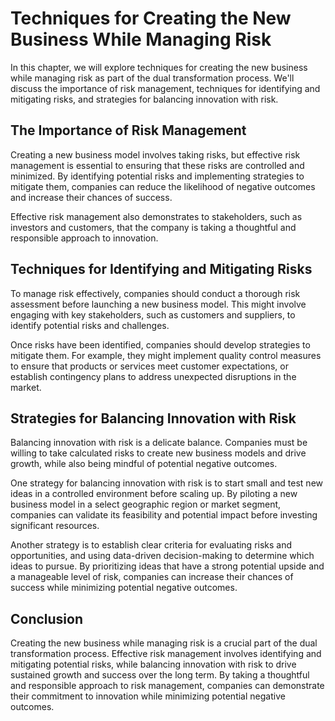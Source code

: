 Techniques for Creating the New Business While Managing Risk
==================================================================================================

In this chapter, we will explore techniques for creating the new business while managing risk as part of the dual transformation process. We'll discuss the importance of risk management, techniques for identifying and mitigating risks, and strategies for balancing innovation with risk.

The Importance of Risk Management
---------------------------------

Creating a new business model involves taking risks, but effective risk management is essential to ensuring that these risks are controlled and minimized. By identifying potential risks and implementing strategies to mitigate them, companies can reduce the likelihood of negative outcomes and increase their chances of success.

Effective risk management also demonstrates to stakeholders, such as investors and customers, that the company is taking a thoughtful and responsible approach to innovation.

Techniques for Identifying and Mitigating Risks
-----------------------------------------------

To manage risk effectively, companies should conduct a thorough risk assessment before launching a new business model. This might involve engaging with key stakeholders, such as customers and suppliers, to identify potential risks and challenges.

Once risks have been identified, companies should develop strategies to mitigate them. For example, they might implement quality control measures to ensure that products or services meet customer expectations, or establish contingency plans to address unexpected disruptions in the market.

Strategies for Balancing Innovation with Risk
---------------------------------------------

Balancing innovation with risk is a delicate balance. Companies must be willing to take calculated risks to create new business models and drive growth, while also being mindful of potential negative outcomes.

One strategy for balancing innovation with risk is to start small and test new ideas in a controlled environment before scaling up. By piloting a new business model in a select geographic region or market segment, companies can validate its feasibility and potential impact before investing significant resources.

Another strategy is to establish clear criteria for evaluating risks and opportunities, and using data-driven decision-making to determine which ideas to pursue. By prioritizing ideas that have a strong potential upside and a manageable level of risk, companies can increase their chances of success while minimizing potential negative outcomes.

Conclusion
----------

Creating the new business while managing risk is a crucial part of the dual transformation process. Effective risk management involves identifying and mitigating potential risks, while balancing innovation with risk to drive sustained growth and success over the long term. By taking a thoughtful and responsible approach to risk management, companies can demonstrate their commitment to innovation while minimizing potential negative outcomes.
